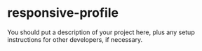 # responsive-profile

You should put a description of your project here, plus any setup instructions for other developers, if necessary.